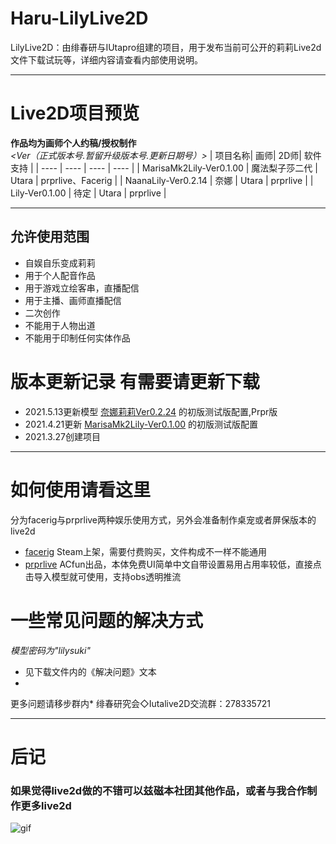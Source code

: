 # Haru-LilyLive2D
LilyLive2D：由绯春研与IUtapro组建的项目，用于发布当前可公开的莉莉Live2d文件下载试玩等，详细内容请查看内部使用说明。
****
# Live2D项目预览
**作品均为画师个人约稿/授权制作**  
*<Ver（正式版本号.暂留升级版本号.更新日期号）>*
| 项目名称| 画师| 2D师| 软件支持 |
| ---- | ---- | ---- | ---- |
| MarisaMk2Lily-Ver0.1.00 | 魔法梨子莎二代 | Utara | prprlive、Facerig |
| NaanaLily-Ver0.2.14 | 奈娜 | Utara | prprlive |
| Lily-Ver0.1.00 | 待定 | Utara | prprlive |
****
## 允许使用范围 ##
* 自娱自乐变成莉莉
* 用于个人配音作品
* 用于游戏立绘客串，直播配信
* 用于主播、画师直播配信
* 二次创作
* 不能用于人物出道
* 不能用于印制任何实体作品
# 版本更新记录 有需要请更新下载
* 2021.5.13更新模型 [奈娜莉莉Ver0.2.24](https://github.com/HIUtara/Haru-LilyLive2D/blob/main/NaanaLily-Ver0.2.14.zip) 的初版测试版配置,Prpr版
* 2021.4.21更新 [MarisaMk2Lily-Ver0.1.00](https://github.com/HIUtara/Haru-LilyLive2D/blob/main/Molishalilypro3-Ver0.1.00.zip) 的初版测试版配置
* 2021.3.27创建项目

****
# 如何使用请看这里
分为facerig与prprlive两种娱乐使用方式，另外会准备制作桌宠或者屏保版本的live2d

* [facerig](https://store.steampowered.com/app/274920/FaceRig/)
Steam上架，需要付费购买，文件构成不一样不能通用
* [prprlive](https://store.steampowered.com/app/1279610/PrprLive/)
ACfun出品，本体免费UI简单中文自带设置易用占用率较低，直接点击导入模型就可使用，支持obs透明推流

# 一些常见问题的解决方式
*模型密码为"lilysuki"*
* 见下载文件内的《解决问题》文本
* 

更多问题请移步群内* 绯春研究会◇Iutalive2D交流群：278335721

****
# 后记
### 如果觉得live2d做的不错可以兹磁本社团其他作品，或者与我合作制作更多live2d
![gif](图片)
